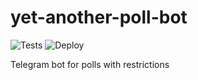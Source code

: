 # yet-another-poll-bot

![Tests](https://github.com/dendi239/yet-another-poll-bot/workflows/go%20test/badge.svg)
![Deploy](https://github.com/dendi239/yet-another-poll-bot/workflows/Heroku/badge.svg)

Telegram bot for polls with restrictions
